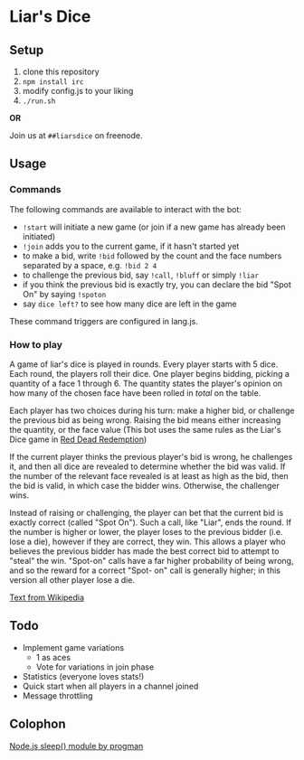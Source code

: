 Liar's Dice
===========

Setup
-----

1. clone this repository
2. `npm install irc`
3. modify config.js to your liking
4. `./run.sh`

**OR**

Join us at `##liarsdice` on freenode.

Usage
-----

### Commands

The following commands are available to interact with the bot:

 * `!start` will initiate a new game (or join if a new game has already been initiated)
 * `!join` adds you to the current game, if it hasn't started yet
 * to make a bid, write `!bid` followed by the count and the face numbers separated by a space, e.g. `!bid 2 4`
 * to challenge the previous bid, say `!call`, `!bluff` or simply `!liar`
 * if you think the previous bid is exactly try, you can declare the bid "Spot On" by saying `!spoton`
 * say `dice left?` to see how many dice are left in the game

These command triggers are configured in lang.js.

### How to play

A game of liar's dice is played in rounds. Every player starts with 5 dice. Each round, the players roll their dice. One player
begins bidding, picking a quantity of a face 1 through 6. The quantity states the player's opinion on how many of the chosen
face have been rolled in *total* on the table.

Each player has two choices during his turn: make a higher bid, or challenge the previous bid as being wrong. Raising the bid
means either increasing the quantity, or the face value (This bot uses the same rules as the Liar's Dice game in [Red Dead
Redemption](http://en.wikipedia.org/wiki/Red_Dead_Redemption))

If the current player thinks the previous player's bid is wrong, he challenges it, and then all dice are revealed to determine
whether the bid was valid. If the number of the relevant face revealed is at least as high as the bid, then the bid is valid, in
which case the bidder wins. Otherwise, the challenger wins.

Instead of raising or challenging, the player can bet that the current bid is exactly correct (called "Spot On"). Such a call,
like "Liar", ends the round. If the number is higher or lower, the player loses to the previous bidder (i.e. lose a die),
however if they are correct, they win. This allows a player who believes the previous bidder has made the best correct bid to
attempt to "steal" the win. "Spot-on" calls have a far higher probability of being wrong, and so the reward for a correct "Spot-
on" call is generally higher; in this version all other player lose a die.

[Text from Wikipedia](http://en.wikipedia.org/wiki/Liar's_dice)

Todo
----

 * Implement game variations
   * 1 as aces
   * Vote for variations in join phase
 * Statistics (everyone loves stats!)
 * Quick start when all players in a channel joined
 * Message throttling

Colophon
--------

[Node.js sleep() module by progman](https://github.com/progman/node-sleep)
